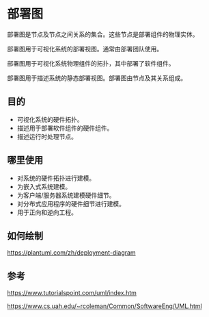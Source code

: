 # 部署图

部署图是节点及节点之间关系的集合。这些节点是部署组件的物理实体。

部署图用于可视化系统的部署视图。通常由部署团队使用。

部署图用于可视化系统物理组件的拓扑，其中部署了软件组件。

部署图用于描述系统的静态部署视图。部署图由节点及其关系组成。



## 目的

- 可视化系统的硬件拓扑。
- 描述用于部署软件组件的硬件组件。
- 描述运行时处理节点。



## 哪里使用

- 对系统的硬件拓扑进行建模。
- 为嵌入式系统建模。
- 为客户端/服务器系统建模硬件细节。
- 对分布式应用程序的硬件细节进行建模。
- 用于正向和逆向工程。



## 如何绘制

https://plantuml.com/zh/deployment-diagram



## 参考

https://www.tutorialspoint.com/uml/index.htm

https://www.cs.uah.edu/~rcoleman/Common/SoftwareEng/UML.html
